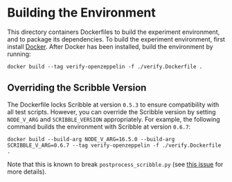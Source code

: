 # Building the Environment

This directory containers Dockerfiles to build the experiment environment, and to package its dependencies.
To build the experiment environment, first install [Docker](https://hub.docker.com/).
After Docker has been installed, build the environment by running:

```
docker build --tag verify-openzeppelin -f ./verify.Dockerfile .
```

## Overriding the Scribble Version

The Dockerfile locks Scribble at version `0.5.3` to ensure compatibility with all test scripts.
However, you can override the Scribble version by setting `NODE_V_ARG` and `SCRIBBLE_VERSION` appropriately.
For example, the following command builds the environment with Scribble at version `0.6.7`:
```
docker build --build-arg NODE_V_ARG=16.5.0 --build-arg SCRIBBLE_V_ARG=0.6.7 --tag verify-openzeppelin -f ./verify.Dockerfile .
```
Note that this is known to break `postprocess_scribble.py` (see [this issue](https://github.com/contract-ace/verify-openzeppelin/issues/1) for more details).
